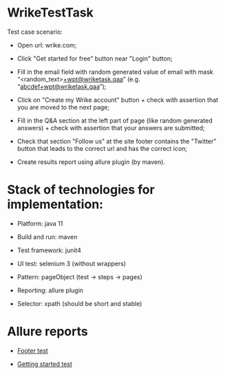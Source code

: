 # WrikeTestTask
Test case scenario:

* Open url: wrike.com;

* Click "Get started for free" button near "Login" button;

* Fill in the email field with random generated value of email with mask “<random_text>+wpt@wriketask.qaa” (e.g. “abcdef+wpt@wriketask.qaa”);

* Click on "Create my Wrike account" button + check with assertion that you are moved to the next page;

* Fill in the Q&A section at the left part of page (like random generated answers) + check with assertion that your answers are submitted;

* Check that section "Follow us" at the site footer contains the "Twitter" button that leads to the correct url and has the correct icon;

* Create results report using allure plugin (by maven).

# Stack of technologies for implementation:

* Platform: java 11

* Build and run: maven

* Test framework: junit4

* UI test: selenium 3 (without wrappers)

* Pattern: pageObject (test -> steps -> pages)

* Reporting: allure plugin

* Selector: xpath (should be short and stable)

# Allure reports

* [Footer test](https://github.com/kosch71/WrikeTestTask/blob/master/src/main/resources/Allure/AllureReport-1.png)

* [Getting started test](https://github.com/kosch71/WrikeTestTask/blob/master/src/main/resources/Allure/AllureReport.png)
